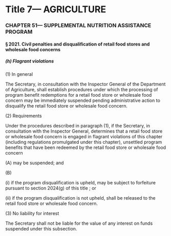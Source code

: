 
# Title 7— AGRICULTURE
### CHAPTER 51— SUPPLEMENTAL NUTRITION ASSISTANCE PROGRAM
#### § 2021. Civil penalties and disqualification of retail food stores and wholesale food concerns
##### (h) Flagrant violations

(1) In general

The Secretary, in consultation with the Inspector General of the Department of Agriculture, shall establish procedures under which the processing of program benefit redemptions for a retail food store or wholesale food concern may be immediately suspended pending administrative action to disqualify the retail food store or wholesale food concern.

(2) Requirements

Under the procedures described in paragraph (1), if the Secretary, in consultation with the Inspector General, determines that a retail food store or wholesale food concern is engaged in flagrant violations of this chapter (including regulations promulgated under this chapter), unsettled program benefits that have been redeemed by the retail food store or wholesale food concern

(A) may be suspended; and

(B)

(i) if the program disqualification is upheld, may be subject to forfeiture pursuant to section 2024(g) of this title ; or

(ii) if the program disqualification is not upheld, shall be released to the retail food store or wholesale food concern.

(3) No liability for interest

The Secretary shall not be liable for the value of any interest on funds suspended under this subsection.
